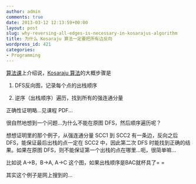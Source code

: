```yaml
---
author: admin
comments: true
date: 2013-03-12 12:13:59+00:00
layout: post
slug: why-reversing-all-edges-is-necessary-in-kosarajus-algorithm
title: 为什么 Kosaraju 算法一定要把所有边反向
wordpress_id: 421
categories:
- Programming
---
```


[算法课](https://www.coursera.org/course/algo)上介绍说，[Kosaraju 算法](http://en.wikipedia.org/wiki/Kosaraju's_algorithm)的大概步骤是



  
  1. DFS反向图，记录每个点的出栈顺序

  
  2. 逆序（出栈顺序）遍历，找到所有的强连通分量


正确性证明略...见课程 PDF...

很自然地想到一个问题...为什么不能在原图 DFS，然后顺序遍历呢？

想想证明里的那个例子，从强连通分量 SCC1 到 SCC2 有一条边，反向之后DFS，能保证最后出栈的点一定在 SCC2 中，因此第二次 DFS 时能找到正确的结果。如果在原图 DFS，则不能保证第一个出栈的点在哪里...呃，很简单嘛...

比如说 A->B，B->A, A->C 这个图，如果出栈顺序是BAC就杯具了= =

其实这个例子是网上搜到的...

